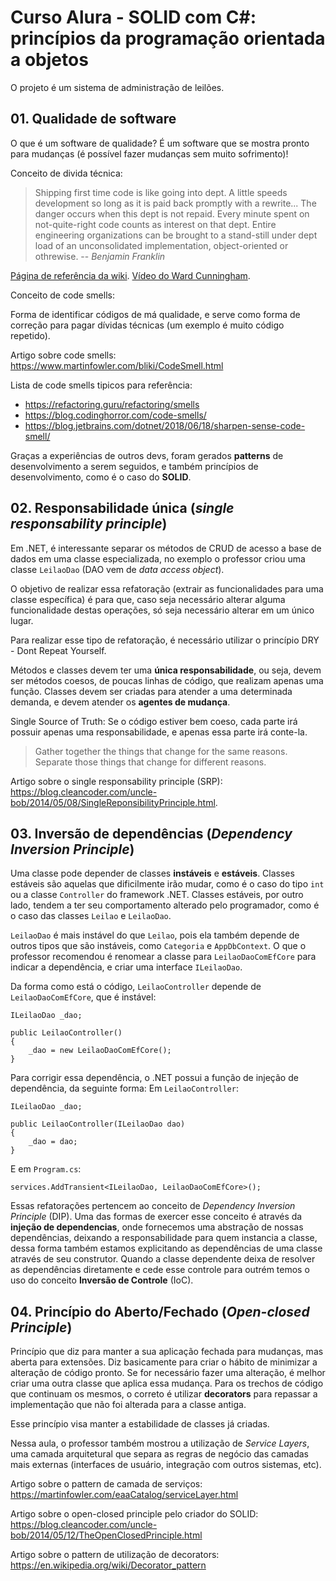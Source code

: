 # Curso Alura - SOLID com C#: princípios da programação orientada a objetos

O projeto é um sistema de administração de leilões.

## 01. Qualidade de software

O que é um software de qualidade? É um software que se mostra pronto para mudanças (é possível fazer mudanças sem muito sofrimento)!

Conceito de divida técnica:

> Shipping first time code is like going into dept. A little speeds development so long as it is paid back promptly with a rewrite... The danger occurs when this dept is not repaid. Every minute spent on not-quite-right code counts as interest on that dept. Entire engineering organizations can be brought to a stand-still under dept load of an unconsolidated implementation, object-oriented or othrewise.
> -- <cite>Benjamin Franklin</cite>

[Página de referência da wiki](https://en.wikipedia.org/wiki/Technical_debt).
[Vídeo do Ward Cunningham](https://www.youtube.com/watch?v=pqeJFYwnkjE).

Conceito de code smells:

Forma de identificar códigos de má qualidade, e serve como forma de correção para pagar dívidas técnicas (um exemplo é muito código repetido).

Artigo sobre code smells:
<https://www.martinfowler.com/bliki/CodeSmell.html>

Lista de code smells tipicos para referência:
- <https://refactoring.guru/refactoring/smells>
- <https://blog.codinghorror.com/code-smells/>
- <https://blog.jetbrains.com/dotnet/2018/06/18/sharpen-sense-code-smell/>

Graças a experiências de outros devs, foram gerados **patterns** de desenvolvimento a serem seguidos, e também princípios de desenvolvimento, como é o caso do **SOLID**.

## 02. Responsabilidade única (_single responsability principle_)

Em .NET, é interessante separar os métodos de CRUD de acesso a base de dados em uma classe especializada, no exemplo o professor criou uma classe `LeilaoDao` (DAO vem de _data access object_).

O objetivo de realizar essa refatoração (extrair as funcionalidades para uma classe específica) é para que, caso seja necessário alterar alguma funcionalidade destas operações, só seja necessário alterar em um único lugar.

Para realizar esse tipo de refatoração, é necessário utilizar o princípio DRY - Dont Repeat Yourself.

Métodos e classes devem ter uma **única responsabilidade**, ou seja, devem ser métodos coesos, de poucas linhas de código, que realizam apenas uma função. Classes devem ser criadas para atender a uma determinada demanda, e devem atender os **agentes de mudança**.

Single Source of Truth: Se o código estiver bem coeso, cada parte irá possuir apenas uma responsabilidade, e apenas essa parte irá conte-la.

> Gather together the things that change for the same reasons. Separate those things that change for different reasons.

Artigo sobre o single responsability principle (SRP): <https://blog.cleancoder.com/uncle-bob/2014/05/08/SingleReponsibilityPrinciple.html>.

## 03. Inversão de dependências (_Dependency Inversion Principle_)

Uma classe pode depender de classes **instáveis** e **estáveis**. Classes estáveis são aquelas que dificilmente irão mudar, como é o caso do tipo `int` ou a classe `Controller` do framework .NET. Classes estáveis, por outro lado, tendem a ter seu comportamento alterado pelo programador, como é o caso das classes `Leilao` e `LeilaoDao`.

`LeilaoDao` é mais instável do que `Leilao`, pois ela também depende de outros tipos que são instáveis, como `Categoria` e `AppDbContext`. O que o professor recomendou é renomear a classe para `LeilaoDaoComEfCore` para indicar a dependência, e criar uma interface `ILeilaoDao`.

Da forma como está o código, `LeilaoController` depende de `LeilaoDaoComEfCore`, que é instável:

```
ILeilaoDao _dao;

public LeilaoController()
{
    _dao = new LeilaoDaoComEfCore();
}
```

Para corrigir essa dependência, o .NET possui a função de injeção de dependência, da seguinte forma:
Em `LeilaoController`:
```
ILeilaoDao _dao;

public LeilaoController(ILeilaoDao dao)
{
    _dao = dao;
}
```

E em `Program.cs`:
```
services.AddTransient<ILeilaoDao, LeilaoDaoComEfCore>();
```

Essas refatorações pertencem ao conceito de _Dependency Inversion Principle_ (DIP). Uma das formas de exercer esse conceito é através da **injeção de dependencias**, onde fornecemos uma abstração de nossas dependências, deixando a responsabilidade para quem instancia a classe, dessa forma também estamos explicitando as dependências de uma classe através de seu construtor. Quando a classe dependente deixa de resolver as dependências diretamente e cede esse controle para outrém temos o uso do conceito **Inversão de Controle** (IoC).

## 04. Princípio do Aberto/Fechado (_Open-closed Principle_)
Princípio que diz para manter a sua aplicação fechada para mudanças, mas aberta para extensões. Diz basicamente para criar o hábito de minimizar a alteração de código pronto. Se for necessário fazer uma alteração, é melhor criar uma outra classe que aplica essa mudança. Para os trechos de código que continuam os mesmos, o correto é utilizar **decorators** para repassar a implementação que não foi alterada para a classe antiga.

Esse princípio visa manter a estabilidade de classes já criadas.

Nessa aula, o professor também mostrou a utilização de _Service Layers_, uma camada arquitetural que separa as regras de negócio das camadas mais externas (interfaces de usuário, integração com outros sistemas, etc). 

Artigo sobre o pattern de camada de serviços: <https://martinfowler.com/eaaCatalog/serviceLayer.html>

Artigo sobre o open-closed principle pelo criador do SOLID: <https://blog.cleancoder.com/uncle-bob/2014/05/12/TheOpenClosedPrinciple.html>

Artigo sobre o pattern de utilização de decorators: <https://en.wikipedia.org/wiki/Decorator_pattern>